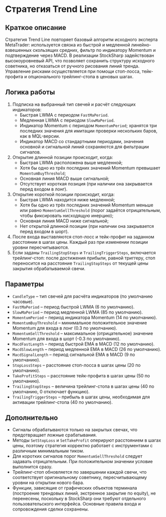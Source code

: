 # Стратегия Trend Line

## Краткое описание
Стратегия Trend Line повторяет базовый алгоритм исходного эксперта MetaTrader: используется связка из быстрой и медленной линейно-взвешенных скользящих средних, фильтр по индикатору Momentum и подтверждение через MACD. В реализации StockSharp задействован высокоуровневый API, что позволяет сохранить структуру исходного советника, но отказаться от ручного рисования линий тренда. Управление рисками осуществляется при помощи стоп-лосса, тейк-профита и опционального трейлинг-стопа в ценовых шагах.

## Логика работы
1. Подписка на выбранный тип свечей и расчёт следующих индикаторов:
   - Быстрая LWMA с периодом `FastMaPeriod`.
   - Медленная LWMA с периодом `SlowMaPeriod`.
   - Индикатор Momentum с периодом `MomentumPeriod`; хранятся три последних значения для имитации проверки нескольких баров, как в MQL-версии.
   - Индикатор MACD со стандартными периодами, значения основной и сигнальной линий сохраняются для фильтрации сигналов.
2. Открытие длинной позиции происходит, когда:
   - Быстрая LWMA расположена выше медленной;
   - Хотя бы одно из трёх последних значений Momentum превышает `MomentumBuyThreshold`;
   - Основная линия MACD выше сигнальной;
   - Отсутствует короткая позиция (при наличии она закрывается перед входом в лонг).
3. Открытие короткой позиции происходит, когда:
   - Быстрая LWMA находится ниже медленной;
   - Хотя бы одно из трёх последних значений Momentum меньше или равно `MomentumSellThreshold` (порог задаётся отрицательным, чтобы фиксировать нисходящую инерцию);
   - Основная линия MACD ниже сигнальной;
   - Нет открытой длинной позиции (при наличии она закрывается перед входом в шорт).
4. После входа выставляются стоп-лосс и тейк-профит на заданном расстоянии в шагах цены. Каждый раз при изменении позиции уровни пересчитываются.
5. Если заданы `TrailingStopSteps` и `TrailingTriggerSteps`, включается трейлинг-стоп: после достижения прибыли, равной триггеру, стоп переносится на расстояние `TrailingStopSteps` от текущей цены закрытия обрабатываемой свечи.

## Параметры
- `CandleType` – тип свечей для расчёта индикаторов (по умолчанию часовые).
- `FastMaPeriod` – период быстрой LWMA (6 по умолчанию).
- `SlowMaPeriod` – период медленной LWMA (85 по умолчанию).
- `MomentumPeriod` – период индикатора Momentum (14 по умолчанию).
- `MomentumBuyThreshold` – минимальное положительное значение Momentum для входа в лонг (0.3 по умолчанию).
- `MomentumSellThreshold` – максимальное (отрицательное) значение Momentum для входа в шорт (-0.3 по умолчанию).
- `MacdFastLength` – период быстрой EMA в MACD (12 по умолчанию).
- `MacdSlowLength` – период медленной EMA в MACD (26 по умолчанию).
- `MacdSignalLength` – период сигнальной EMA в MACD (9 по умолчанию).
- `StopLossSteps` – расстояние стоп-лосса в шагах цены (20 по умолчанию).
- `TakeProfitSteps` – расстояние тейк-профита в шагах цены (50 по умолчанию).
- `TrailingStopSteps` – величина трейлинг-стопа в шагах цены (40 по умолчанию, 0 отключает функцию).
- `TrailingTriggerSteps` – прибыль в шагах цены, необходимая для активации трейлинг-стопа (40 по умолчанию).

## Дополнительно
- Сигналы обрабатываются только на закрытых свечах, что предотвращает ложные срабатывания.
- Методы `SetStopLoss` и `SetTakeProfit` оперируют расстоянием в шагах цены, поэтому стратегия корректно работает с инструментами с различным минимальным тиком.
- Для коротких сигналов порог `MomentumSellThreshold` следует задавать отрицательным. При положительном значении условие выполнится сразу.
- Трейлинг-стоп обновляется по завершении каждой свечи, что соответствует оригинальному советнику, пересчитывающему уровни на открытии нового бара.
- Функции, зависящие от графических объектов терминала (построение трендовых линий, экстренное закрытие по equity), не перенесены, поскольку в StockSharp они требуют отдельного пользовательского интерфейса. Основные правила входа и сопровождения сделки сохранены.
